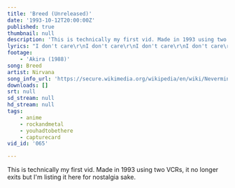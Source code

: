 ```yaml
---
title: 'Breed (Unreleased)'
date: '1993-10-12T20:00:00Z'
published: true
thumbnail: null
description: 'This is technically my first vid. Made in 1993 using two VCRs, it no longer exits but I''m listing it here for nostalgia sake.'
lyrics: "I don't care\r\nI don't care\r\nI don't care\r\nI don't care\r\nI don't care\r\nCare if I'm old\r\n\r\nI don't mind\r\nI don't mind\r\nI don't mind\r\nI don't mind\r\nMind\r\nDon't have a mind\r\n\r\nGet away\r\nGet away\r\nGet away\r\nGet away\r\nGet away\r\nAway from your home\r\n\r\nI'm afraid\r\nI'm afraid\r\nI'm afraid\r\nI'm afraid\r\nFraid, of a ghost\r\n\r\nEven if you have\r\nEven if you need\r\nI don't mean to stare\r\nWe don't have to breed\r\nWe can plant a house\r\nWe can build a tree\r\nI don't even care\r\nWe could have all three "
footage:
    - 'Akira (1988)'
song: Breed
artist: Nirvana
song_info_url: 'https://secure.wikimedia.org/wikipedia/en/wiki/Nevermind'
downloads: []
srt: null
sd_stream: null
hd_stream: null
tags:
    - anime
    - rockandmetal
    - youhadtobethere
    - capturecard
vid_id: '065'

---
```

This is technically my first vid. Made in 1993 using two VCRs, it no longer exits but I'm listing it here for nostalgia sake.